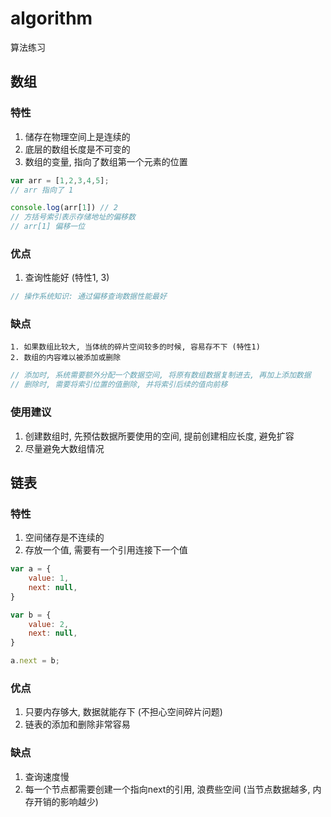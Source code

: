# algorithm
算法练习



## 数组



### 特性

1. 储存在物理空间上是连续的
2. 底层的数组长度是不可变的
3. 数组的变量, 指向了数组第一个元素的位置

```javascript
var arr = [1,2,3,4,5];
// arr 指向了 1

console.log(arr[1]) // 2
// 方括号索引表示存储地址的偏移数
// arr[1] 偏移一位
```



### 优点

1. 查询性能好 (特性1, 3) 

```javascript
// 操作系统知识: 通过偏移查询数据性能最好
```



### 缺点

	1. 如果数组比较大, 当体统的碎片空间较多的时候, 容易存不下 (特性1)
 	2. 数组的内容难以被添加或删除

```javascript
// 添加时, 系统需要额外分配一个数据空间, 将原有数组数据复制进去, 再加上添加数据
// 删除时, 需要将索引位置的值删除, 并将索引后续的值向前移
```



### 使用建议

1. 创建数组时, 先预估数据所要使用的空间, 提前创建相应长度, 避免扩容
2. 尽量避免大数组情况



## 链表



### 特性

1. 空间储存是不连续的
2. 存放一个值, 需要有一个引用连接下一个值

```javascript
var a = {
    value: 1,
    next: null,
}

var b = {
    value: 2,
    next: null,
}

a.next = b;
```



### 优点

1. 只要内存够大, 数据就能存下 (不担心空间碎片问题)
2. 链表的添加和删除非常容易



### 缺点

1. 查询速度慢
2. 每一个节点都需要创建一个指向next的引用, 浪费些空间 (当节点数据越多, 内存开销的影响越少)

